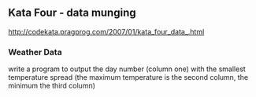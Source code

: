 ## Kata Four - data munging

http://codekata.pragprog.com/2007/01/kata_four_data_.html

### Weather Data

write a program to output the day number (column one) with the smallest temperature spread (the maximum temperature is the second column, the minimum the third column)
